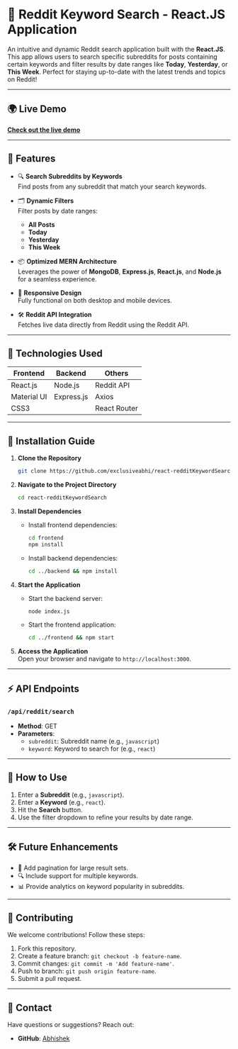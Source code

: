 # 🚀 Reddit Keyword Search - React.JS Application

An intuitive and dynamic Reddit search application built with the **React.JS**. This app allows users to search specific subreddits for posts containing certain keywords and filter results by date ranges like **Today**, **Yesterday**, or **This Week**. Perfect for staying up-to-date with the latest trends and topics on Reddit!

---

## 🌍 Live Demo

[**Check out the live demo**](https://example.com)

---

## 🌟 Features

- 🔍 **Search Subreddits by Keywords**  
  Find posts from any subreddit that match your search keywords.

- 🗂 **Dynamic Filters**  
  Filter posts by date ranges:
  - **All Posts**
  - **Today**
  - **Yesterday**
  - **This Week**

- 📦 **Optimized MERN Architecture**  
  Leverages the power of **MongoDB**, **Express.js**, **React.js**, and **Node.js** for a seamless experience.

- 📱 **Responsive Design**  
  Fully functional on both desktop and mobile devices.

- 🛠 **Reddit API Integration**  
  Fetches live data directly from Reddit using the Reddit API.

---

## 🔧 Technologies Used

| Frontend         | Backend     | Others        |
|------------------|-------------|---------------|
| React.js         | Node.js     | Reddit API    |
| Material UI      | Express.js  | Axios         |
| CSS3             |             | React Router  |

---

## 🚀 Installation Guide

1. **Clone the Repository**
   ```bash
   git clone https://github.com/exclusiveabhi/react-redditKeywordSearch.git
   ```

2. **Navigate to the Project Directory**
   ```bash
   cd react-redditKeywordSearch
   ```

3. **Install Dependencies**
   - Install frontend dependencies:
     ```bash
     cd frontend 
     npm install
     ```
   - Install backend dependencies:
     ```bash
     cd ../backend && npm install
     ```

4. **Start the Application**
   - Start the backend server:
     ```bash
     node index.js
     ```
   - Start the frontend application:
     ```bash
     cd ../frontend && npm start
     ```

5. **Access the Application**  
   Open your browser and navigate to `http://localhost:3000`.

---

## ⚡ API Endpoints

### `/api/reddit/search`
- **Method**: GET  
- **Parameters**:
  - `subreddit`: Subreddit name (e.g., `javascript`)
  - `keyword`: Keyword to search for (e.g., `react`)

---

## 📜 How to Use

1. Enter a **Subreddit** (e.g., `javascript`).
2. Enter a **Keyword** (e.g., `react`).
3. Hit the **Search** button.
4. Use the filter dropdown to refine your results by date range.

---

## 🛠 Future Enhancements

- 🔧 Add pagination for large result sets.
- 🔍 Include support for multiple keywords.
- 📊 Provide analytics on keyword popularity in subreddits.

---

## 🤝 Contributing

We welcome contributions! Follow these steps:  
1. Fork this repository.  
2. Create a feature branch: `git checkout -b feature-name`.  
3. Commit changes: `git commit -m 'Add feature-name'`.  
4. Push to branch: `git push origin feature-name`.  
5. Submit a pull request.

---

## 📧 Contact

Have questions or suggestions? Reach out:  

- **GitHub**: [Abhishek](https://github.com/exclusiveabhi)  